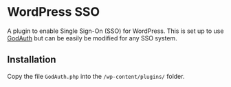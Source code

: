 WordPress SSO
=============

A plugin to enable Single Sign-On (SSO) for WordPress.
This is set up to use <a href="http://github.com/exflickr/GodAuth">GodAuth</a> but can be easily be modified for any SSO system.


Installation
------------

Copy the file <code>GodAuth.php</code> into the <code>/wp-content/plugins/</code> folder.
